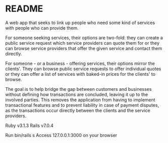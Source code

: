 # README

A web app that seeks to link up people who need some kind of services with people who can provide them. 

For someone seeking services, their options are two-fold: they can create a public service request which service providers can quote them for or they can browse service providers that offer the given service and contact them directly. 

For someone - or a business - offering services, their options mirror the clients'. They can browse public service requests to offer individual quotes or they can offer a list of services with baked-in prices for the clients' to browse. 

The goal is to help bridge the gap between customers and businesses without defining how transactions are concluded, leaving it up to the involved parties. This removes the application from having to implement transactional features and to prevent liability in case of payment disputes, as the transactions occur directly between the clients and the service providers.

Ruby v3.1.3
Rails v7.0.4

Run bin/rails s
Access 127.0.0.1:3000 on your browser
